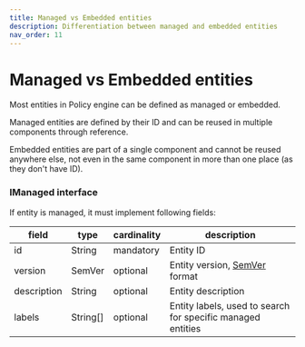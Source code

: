 ```yaml
---
title: Managed vs Embedded entities
description: Differentiation between managed and embedded entities
nav_order: 11
---
```

# Managed vs Embedded entities

Most entities in Policy engine can be defined as managed or embedded. 

Managed entities are defined by their ID and can be reused in multiple components through reference. 

Embedded entities are part of a single component and cannot be reused anywhere else, not even in the same component in more than one place (as they don't have ID).

### IManaged interface

If entity is managed, it must implement following fields:

| field       | type     | cardinality     | description                                                 | 
|-------------|----------|-----------------|-------------------------------------------------------------|
| id          | String   | mandatory       | Entity ID                                                   |
| version     | SemVer   | optional        | Entity version, [SemVer](https://semver.org/) format        |
| description | String   | optional        | Entity description                                          |
| labels      | String[] | optional        | Entity labels, used to search for specific managed entities |
